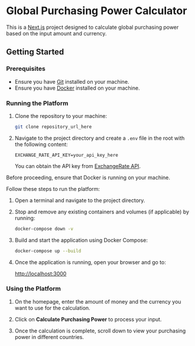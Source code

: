 # Global Purchasing Power Calculator

This is a [Next.js](https://nextjs.org) project designed to calculate global purchasing power based on the input amount and currency.

## Getting Started

### Prerequisites

- Ensure you have [Git](https://git-scm.com/) installed on your machine.
- Ensure you have [Docker](https://www.docker.com/) installed on your machine.

### Running the Platform

1. Clone the repository to your machine:

   ```bash
   git clone repository_url_here
   ```

2. Navigate to the project directory and create a `.env` file in the root with the following content:

   ```env
   EXCHANGE_RATE_API_KEY=your_api_key_here
   ```

   You can obtain the API key from [ExchangeRate API](https://www.exchangerate-api.com/).

Before proceeding, ensure that Docker is running on your machine.

Follow these steps to run the platform:

1. Open a terminal and navigate to the project directory.

2. Stop and remove any existing containers and volumes (if applicable) by running:

   ```bash
   docker-compose down -v
   ```

3. Build and start the application using Docker Compose:

   ```bash
   docker-compose up --build
   ```

4. Once the application is running, open your browser and go to:

   [http://localhost:3000](http://localhost:3000)

### Using the Platform

1. On the homepage, enter the amount of money and the currency you want to use for the calculation.

2. Click on **Calculate Purchasing Power** to process your input.

3. Once the calculation is complete, scroll down to view your purchasing power in different countries.
